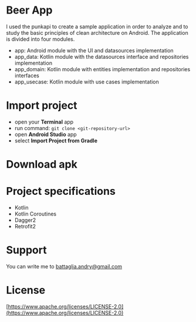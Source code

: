 # Beer App
I used the punkapi to create a sample application in order to analyze and to study the basic principles of clean architecture on Android. The application is divided into four modules.

- app: Android module with the UI and datasources implementation
- app_data: Kotlin module with the datasources interface and repositories implementation
- app_domain: Kotlin module with entities implementation and repositories interfaces
- app_usecase: Kotlin module with use cases implementation


# Import project
- open your **Terminal** app
- run command: `git clone <git-repository-url>`
- open **Android Studio** app
- select **Import Project from Gradle**

# Download apk

# Project specifications
- Kotlin
- Kotlin Coroutines
- Dagger2
- Retrofit2

# Support
You can write me to [battaglia.andry@gmail.com](battaglia.andry@gmail.com)

# License
[https://www.apache.org/licenses/LICENSE-2.0](https://www.apache.org/licenses/LICENSE-2.0)


